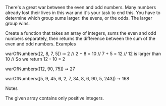 There's a great war between the even and odd numbers. Many numbers already lost their lives in this war and it's your task to end this. You have to determine which group sums larger: the evens, or the odds. The larger group wins.

Create a function that takes an array of integers, sums the even and odd numbers separately, then returns the difference between the sum of the even and odd numbers.
Examples

warOfNumbers([2, 8, 7, 5]) ➞ 2
// 2 + 8 = 10
// 7 + 5 = 12
// 12 is larger than 10
// So we return 12 - 10 = 2

warOfNumbers([12, 90, 75]) ➞ 27

warOfNumbers([5, 9, 45, 6, 2, 7, 34, 8, 6, 90, 5, 243]) ➞ 168

Notes

The given array contains only positive integers.